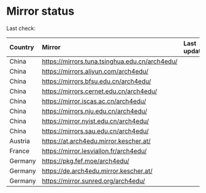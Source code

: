 <script src="./time.js"></script>
# Mirror status
Last check: <script type="text/javascript">localize(1717960574.6792045);</script>

|Country|Mirror|Last update|
|:------|:-----|:----------|
|China|https://mirrors.tuna.tsinghua.edu.cn/arch4edu/|<script type="text/javascript">localize(1717914961);</script>|
|China|https://mirrors.aliyun.com/arch4edu/|<script type="text/javascript">localize(1717914961);</script>|
|China|https://mirrors.bfsu.edu.cn/arch4edu/|<script type="text/javascript">localize(1717914961);</script>|
|China|https://mirrors.cernet.edu.cn/arch4edu/|<script type="text/javascript">localize(1717914961);</script>|
|China|https://mirror.iscas.ac.cn/arch4edu/|<script type="text/javascript">localize(1717914961);</script>|
|China|https://mirrors.nju.edu.cn/arch4edu/|<script type="text/javascript">localize(1717871584);</script>|
|China|https://mirror.nyist.edu.cn/arch4edu/|<script type="text/javascript">localize(1717914961);</script>|
|China|https://mirrors.sau.edu.cn/arch4edu/|<script type="text/javascript">localize(1717914961);</script>|
|Austria|https://at.arch4edu.mirror.kescher.at/|<script type="text/javascript">localize(1717914961);</script>|
|France|https://mirror.lesviallon.fr/arch4edu/|<script type="text/javascript">localize(1717914961);</script>|
|Germany|https://pkg.fef.moe/arch4edu/|<script type="text/javascript">localize(1717914961);</script>|
|Germany|https://de.arch4edu.mirror.kescher.at/|<script type="text/javascript">localize(1717914961);</script>|
|Germany|https://mirror.sunred.org/arch4edu/|<script type="text/javascript">localize(1717742215);</script>|

<script src="./tablefilter/tablefilter.js"></script>
<script src="./table.js"></script>
